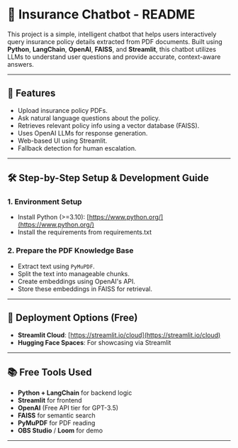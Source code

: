 # 🧾 Insurance Chatbot - README

This project is a simple, intelligent chatbot that helps users interactively query insurance policy details extracted from PDF documents. Built using **Python**, **LangChain**, **OpenAI**, **FAISS**, and **Streamlit**, this chatbot utilizes LLMs to understand user questions and provide accurate, context-aware answers.

---

## 📌 Features
- Upload insurance policy PDFs.
- Ask natural language questions about the policy.
- Retrieves relevant policy info using a vector database (FAISS).
- Uses OpenAI LLMs for response generation.
- Web-based UI using Streamlit.
- Fallback detection for human escalation.

---

## 🛠️ Step-by-Step Setup & Development Guide

### 1. **Environment Setup**
- Install Python (>=3.10): [https://www.python.org/](https://www.python.org/)
- Install the requirements from requirements.txt

### 2. **Prepare the PDF Knowledge Base**
- Extract text using `PyMuPDF`.
- Split the text into manageable chunks.
- Create embeddings using OpenAI's API.
- Store these embeddings in FAISS for retrieval.

---

## 🚀 Deployment Options (Free)
- **Streamlit Cloud**: [https://streamlit.io/cloud](https://streamlit.io/cloud)
- **Hugging Face Spaces**: For showcasing via Streamlit


---

## 📚 Free Tools Used
- **Python + LangChain** for backend logic
- **Streamlit** for frontend
- **OpenAI** (Free API tier for GPT-3.5)
- **FAISS** for semantic search
- **PyMuPDF** for PDF reading
- **OBS Studio** / **Loom** for demo

---


